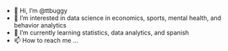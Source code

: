 - 👋 Hi, I’m @ttbuggy
- 👀 I’m interested in data science in economics, sports, mental health, and behavior analytics
- 🌱 I’m currently learning statistics, data analytics, and spanish
- 📫 How to reach me ...

<!---
ttbuggy/ttbuggy is a ✨ special ✨ repository because its `README.md` (this file) appears on your GitHub profile.
You can click the Preview link to take a look at your changes.
--->
